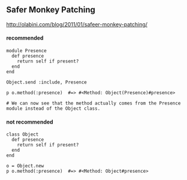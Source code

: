 ## Safer Monkey Patching

<http://olabini.com/blog/2011/01/safeer-monkey-patching/>

#### recommended

    module Presence
      def presence
        return self if present?
      end
    end

    Object.send :include, Presence

    p o.method(:presence)  #=> #<Method: Object(Presence)#presence>

    # We can now see that the method actually comes from the Presence module instead of the Object class.

#### not recommended

    class Object
      def presence
        return self if present?
      end
    end

    o = Object.new
    p o.method(:presence)  #=> #<Method: Object#presence>